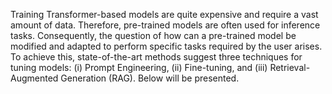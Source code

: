 Training Transformer-based models are quite expensive and require a vast amount of
data. Therefore, pre-trained models are often used for inference tasks. Consequently, the
question of how can a pre-trained model be modified and adapted to perform specific
tasks required by the user arises. To achieve this, state-of-the-art methods suggest three
techniques for tuning models: (i) Prompt Engineering, (ii) Fine-tuning, and (iii) Retrieval-
Augmented Generation (RAG). Below will be presented.